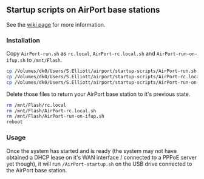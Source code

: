 Startup scripts on AirPort base stations
---

See the [wiki page](https://github.com/samuelthomas2774/airport/wiki/Startup-scripts) for more information.

### Installation

Copy `AirPort-run.sh` as `rc.local`, `AirPort-rc.local.sh` and `AirPort-run-on-ifup.sh` to `/mnt/Flash`.

```sh
cp /Volumes/dk0/Users/S.Elliott/airport/startup-scripts/AirPort-run.sh /mnt/Flash/rc.local
cp /Volumes/dk0/Users/S.Elliott/airport/startup-scripts/AirPort-rc.local.sh /mnt/Flash/AirPort-rc.local.sh
cp /Volumes/dk0/Users/S.Elliott/airport/startup-scripts/AirPort-run-on-ifup.sh /mnt/Flash/AirPort-run-on-ifup.sh

```

Delete those files to return your AirPort base station to it's previous state.

```sh
rm /mnt/Flash/rc.local
rm /mnt/Flash/AirPort-rc.local.sh
rm /mnt/Flash/AirPort-run-on-ifup.sh
reboot

```

### Usage

Once the system has started and is ready (the system may not have obtained a DHCP lease on it's WAN interface / connected to a PPPoE server yet though), it will run `/AirPort-startup.sh` on the USB drive connected to the AirPort base station.
